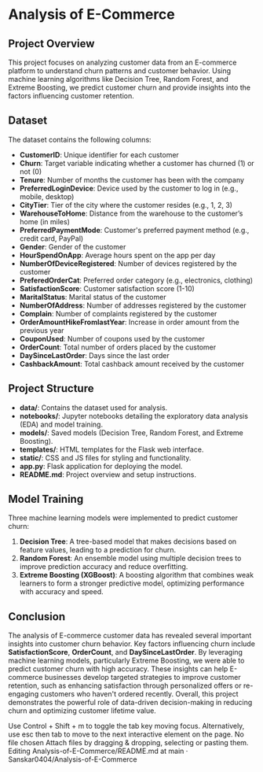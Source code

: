 
# Analysis of E-Commerce

## Project Overview
This project focuses on analyzing customer data from an E-commerce platform to understand churn patterns and customer behavior. Using machine learning algorithms like Decision Tree, Random Forest, and Extreme Boosting, we predict customer churn and provide insights into the factors influencing customer retention.

## Dataset
The dataset contains the following columns:
- **CustomerID**: Unique identifier for each customer
- **Churn**: Target variable indicating whether a customer has churned (1) or not (0)
- **Tenure**: Number of months the customer has been with the company
- **PreferredLoginDevice**: Device used by the customer to log in (e.g., mobile, desktop)
- **CityTier**: Tier of the city where the customer resides (e.g., 1, 2, 3)
- **WarehouseToHome**: Distance from the warehouse to the customer’s home (in miles)
- **PreferredPaymentMode**: Customer's preferred payment method (e.g., credit card, PayPal)
- **Gender**: Gender of the customer
- **HourSpendOnApp**: Average hours spent on the app per day
- **NumberOfDeviceRegistered**: Number of devices registered by the customer
- **PreferedOrderCat**: Preferred order category (e.g., electronics, clothing)
- **SatisfactionScore**: Customer satisfaction score (1-10)
- **MaritalStatus**: Marital status of the customer
- **NumberOfAddress**: Number of addresses registered by the customer
- **Complain**: Number of complaints registered by the customer
- **OrderAmountHikeFromlastYear**: Increase in order amount from the previous year
- **CouponUsed**: Number of coupons used by the customer
- **OrderCount**: Total number of orders placed by the customer
- **DaySinceLastOrder**: Days since the last order
- **CashbackAmount**: Total cashback amount received by the customer

## Project Structure
- **data/**: Contains the dataset used for analysis.
- **notebooks/**: Jupyter notebooks detailing the exploratory data analysis (EDA) and model training.
- **models/**: Saved models (Decision Tree, Random Forest, and Extreme Boosting).
- **templates/**: HTML templates for the Flask web interface.
- **static/**: CSS and JS files for styling and functionality.
- **app.py**: Flask application for deploying the model.
- **README.md**: Project overview and setup instructions.

## Model Training
Three machine learning models were implemented to predict customer churn:
1. **Decision Tree**: A tree-based model that makes decisions based on feature values, leading to a prediction for churn.
2. **Random Forest**: An ensemble model using multiple decision trees to improve prediction accuracy and reduce overfitting.
3. **Extreme Boosting (XGBoost)**: A boosting algorithm that combines weak learners to form a stronger predictive model, optimizing performance with accuracy and speed.

## Conclusion
The analysis of E-commerce customer data has revealed several important insights into customer churn behavior. Key factors influencing churn include **SatisfactionScore**, **OrderCount**, and **DaySinceLastOrder**. By leveraging machine learning models, particularly Extreme Boosting, we were able to predict customer churn with high accuracy. These insights can help E-commerce businesses develop targeted strategies to improve customer retention, such as enhancing satisfaction through personalized offers or re-engaging customers who haven't ordered recently. Overall, this project demonstrates the powerful role of data-driven decision-making in reducing churn and optimizing customer lifetime value.


Use Control + Shift + m to toggle the tab key moving focus. Alternatively, use esc then tab to move to the next interactive element on the page.
No file chosen
Attach files by dragging & dropping, selecting or pasting them.
Editing Analysis-of-E-Commerce/README.md at main · Sanskar0404/Analysis-of-E-Commerce

